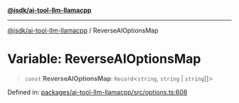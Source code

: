 [**@isdk/ai-tool-llm-llamacpp**](../README.md)

***

[@isdk/ai-tool-llm-llamacpp](../globals.md) / ReverseAIOptionsMap

# Variable: ReverseAIOptionsMap

> `const` **ReverseAIOptionsMap**: `Record`\<`string`, `string` \| `string`[]\>

Defined in: [packages/ai-tool-llm-llamacpp/src/options.ts:608](https://github.com/isdk/ai-tool-llm-llamacpp.js/blob/3f7e092bd0619c7931954697b6c0586d6fa354ff/src/options.ts#L608)
